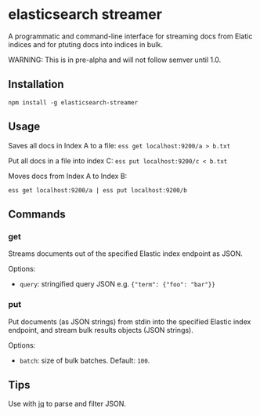 # elasticsearch streamer

A programmatic and command-line interface for streaming docs from Elatic indices and for ptuting docs into indices in bulk.

WARNING: This is in pre-alpha and will not follow semver until 1.0.

## Installation

`npm install -g elasticsearch-streamer`

## Usage

Saves all docs in Index A to a file: `ess get localhost:9200/a > b.txt`

Put all docs in a file into index C: `ess put localhost:9200/c < b.txt`

Moves docs from Index A to Index B:
    
    ess get localhost:9200/a | ess put localhost:9200/b


## Commands

### get

Streams documents out of the specified Elastic index endpoint as JSON.

Options:

* `query`: stringified query JSON e.g. `{"term": {"foo": "bar"}}`

### put

Put documents (as JSON strings) from stdin into the specified Elastic index endpoint, and stream bulk results objects (JSON strings).

Options:

* `batch`: size of bulk batches. Default: `100`.

## Tips

Use with [jq](https://stedolan.github.io/jq/) to parse and filter JSON.
